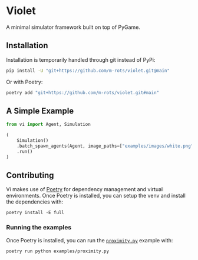 # Violet

A minimal simulator framework built on top of PyGame.

## Installation

Installation is temporarily handled through git instead of PyPi:

```bash
pip install -U "git+https://github.com/m-rots/violet.git@main"
```

Or with Poetry:

```bash
poetry add "git+https://github.com/m-rots/violet.git#main"
```

## A Simple Example

```python
from vi import Agent, Simulation

(
    Simulation()
    .batch_spawn_agents(Agent, image_paths=["examples/images/white.png"])
    .run()
)
```

## Contributing

Vi makes use of [Poetry](https://python-poetry.org/docs/) for dependency management and virtual environments. Once Poetry is installed, you can setup the venv and install the dependencies with:

```
poetry install -E full
```

### Running the examples

Once Poetry is installed, you can run the [`proximity.py`](./examples/proximity.py) example with:

```
poetry run python examples/proximity.py
```